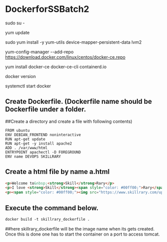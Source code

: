 # DockerforSSBatch2



sudo su -

yum update

sudo yum install -y yum-utils device-mapper-persistent-data lvm2

yum-config-manager --add-repo https://download.docker.com/linux/centos/docker-ce.repo

yum install docker-ce docker-ce-cli containerd.io



docker version

systemctl start docker




## Create Dockerfile. (Dockerfile name should be Dockerfile under a folder. 
##Create a directory and create a file with following contents)

```text
FROM ubuntu
ENV DEBIAN_FRONTEND noninteractive
RUN apt-get update
RUN apt-get -y install apache2
ADD . /var/www/html
ENTRYPOINT apachectl -D FOREGROUND
ENV name DEVOPS SKILLRARY
```

## Create a html file by name a.html

```html
<p>Welcome to&nbsp;<strong>Skill</strong>Rary</p>
<p>I love <strong>Skill</strong><span style="color: #00ff00;">Rary</span></p>
<p><span style="color: #00ff00;"><img src="https://www.skillrary.com/uploads/images/fav-sr-64x64-logo.png" alt="" width="64" height="64" /></span></p>
```

## Execute the command below.
```dockerfile
docker build -t skillrary_dockerfile .
```
##here skillrary_dockerfile will be the image name when its gets created. Once this is done one has to start the container on a port to access tomcat. 


